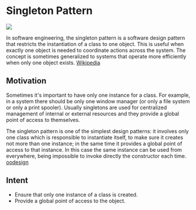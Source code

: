 # Singleton Pattern

<img src="../images/singleton.png"></img>

In software engineering, the singleton pattern is a software design pattern that restricts the instantiation of a class to one object. This is useful when exactly one object is needed to coordinate actions across the system. The concept is sometimes generalized to systems that operate more efficiently when only one object exists. <a href="https://en.wikipedia.org/wiki/Singleton_pattern">Wikipedia</a>

## Motivation

Sometimes it's important to have only one instance for a class. For example, in a system there should be only one window manager (or only a file system or only a print spooler). Usually singletons are used for centralized management of internal or external resources and they provide a global point of access to themselves.

The singleton pattern is one of the simplest design patterns: it involves only one class which is responsible to instantiate itself, to make sure it creates not more than one instance; in the same time it provides a global point of access to that instance. In this case the same instance can be used from everywhere, being impossible to invoke directly the constructor each time. <a href="http://www.oodesign.com/singleton-pattern.html">oodesign</a>

## Intent

- Ensure that only one instance of a class is created.
- Provide a global point of access to the object.
